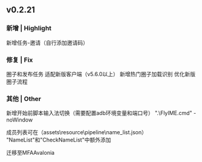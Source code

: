 ## v0.2.21
### 新增 | Highlight

新增任务-邀请（自行添加邀请码）

### 修复 | Fix

圈子和发布任务 适配新版客户端（v5.6.0以上）
新增热门圈子加载识别
优化新版圈子流程

### 其他 | Other

新增开始前脚本输入法切换（需要配置adb环境变量和端口号）
".\FlyIME.cmd" -noWindow

成员列表可在（assets\resource\pipeline\name_list.json）
"NameList"和"CheckNameList"中额外添加

迁移至MFAAvalonia
